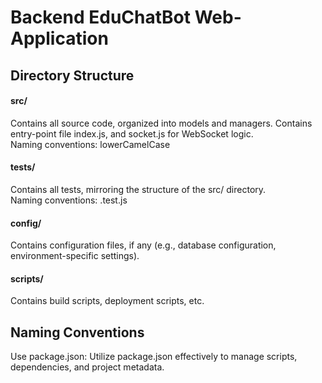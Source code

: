 # Backend EduChatBot Web-Application
## Directory Structure
#### src/
Contains all source code, organized into models and managers. Contains entry-point file index.js, and socket.js for WebSocket logic.  
Naming conventions: lowerCamelCase
#### tests/
Contains all tests, mirroring the structure of the src/ directory.  
Naming conventions: <name>.test.js
#### config/
Contains configuration files, if any (e.g., database configuration, environment-specific settings).
#### scripts/
Contains build scripts, deployment scripts, etc.

## Naming Conventions
Use package.json: Utilize package.json effectively to manage scripts, dependencies, and project metadata.